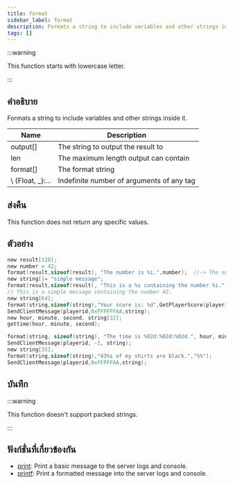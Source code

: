 ```yaml
---
title: format
sidebar_label: format
description: Formats a string to include variables and other strings inside it.
tags: []
---
```


:::warning

This function starts with lowercase letter.

:::

## คำอธิบาย

Formats a string to include variables and other strings inside it.

| Name           | Description                               |
| -------------- | ----------------------------------------- |
| output[]       | The string to output the result to        |
| len            | The maximum length output can contain     |
| format[]       | The format string                         |
\ \{Float, _}:... | Indefinite number of arguments of any tag |

## ส่งคืน

This function does not return any specific values.

## ตัวอย่าง

```c
new result[128];
new number = 42;
format(result,sizeof(result), "The number is %i.",number);  //-> The number is 42.
new string[]= "simple message";
format(result,sizeof(result), "This is a %s containing the number %i.", string, number);
// This is a simple message containing the number 42.
new string[64];
format(string,sizeof(string),"Your score is: %d",GetPlayerScore(playerid));
SendClientMessage(playerid,0xFFFFFFAA,string);
new hour, minute, second, string[32];
gettime(hour, minute, second);

format(string, sizeof(string), "The time is %02d:%02d:%02d.", hour, minute, second); // will output something like 09:45:02
SendClientMessage(playerid, -1, string);
new string[35];
format(string,sizeof(string),"43%s of my shirts are black.","%%");
SendClientMessage(playerid,0xFFFFFAA,string);
```

## บันทึก

:::warning

This function doesn't support packed strings.

:::

## ฟังก์ชั่นที่เกี่ยวข้องกัน

- [print](print): Print a basic message to the server logs and console.
- [printf](printf): Print a formatted message into the server logs and console.

